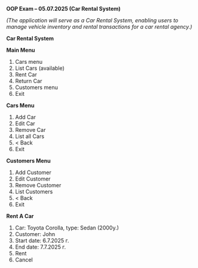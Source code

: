 **OOP Exam – 05.07.2025 (Car Rental System)**

*(The application will serve as a Car Rental System, enabling users to manage vehicle inventory and rental transactions for a car rental agency.)*

**Car Rental System**

**Main Menu**

1. Cars menu
2. List Cars (available)
3. Rent Car
4. Return Car
5. Customers menu
6. Exit


**Cars Menu**

1. Add Car
2. Edit Car
3. Remove Car
4. List all Cars
5. < Back
6. Exit


**Customers Menu**

1. Add Customer
2. Edit Customer
3. Remove Customer
4. List Customers
5. < Back
6. Exit

**Rent A Car**

1. Car: Toyota Corolla, type: Sedan (2000y.)
2. Customer: John
3. Start date: 6.7.2025 г.
4. End date: 7.7.2025 г.
5. Rent
6. Cancel